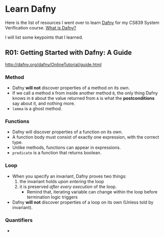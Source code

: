 # Learn Dafny

Here is the list of resources I went over to learn [Dafny](https://dafny.org/) for my CS839 System Verification course. [What is Dafny?](https://en.wikipedia.org/wiki/Dafny)

I will list some keypoints that I learned.

## R01: Getting Started with Dafny: A Guide
http://dafny.org/dafny/OnlineTutorial/guide.html

### Method
* Dafny **will not** discover properties of a method on its own.
* If we call a method `A` from inside another method `B`, the only thing Dafny knows in `B` about the value returned from  `A` is what the **postconditions** say about it, and nothing more.
* `lemma` is a ghost method.

### Functions
* Dafny will discover properties of a function on its own.
* A function body must consist of exactly one expression, with the correct type.
* Unlike methods, functions can appear in expressions.
* `predicate` is a function that returns boolean.

### Loop
* When you specify an invariant, Dafny proves two things: 
    1. the invariant holds _upon entering_ the loop
    2. it is preserved _after every execution_ of the loop.
        * Remind that, iterating variable can change within the loop before termination logic triggers 
* Dafny **will not** discover properties of a loop on its own (Unless told by invariant).

### Quantifiers
* 
